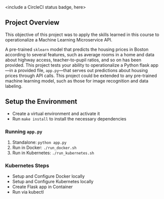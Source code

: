 <include a CircleCI status badge, here>

## Project Overview

This objective of this project was to apply the skills learned in this course to operationalize a Machine Learning Microservice API. 

A pre-trained `sklearn` model that predicts the housing prices in Boston according to several features, such as average rooms in a home and data about highway access, teacher-to-pupil ratios, and so on has been provided. This project tests your ability to operationalize a Python flask app—in a provided file, `app.py`—that serves out predictions about housing prices through API calls. This project could be extended to any pre-trained machine learning model, such as those for image recognition and data labeling.

## Setup the Environment

* Create a virtual environment and activate it
* Run `make install` to install the necessary dependencies

### Running `app.py`

1. Standalone:  `python app.py`
2. Run in Docker:  `./run_docker.sh`
3. Run in Kubernetes:  `./run_kubernetes.sh`

### Kubernetes Steps

* Setup and Configure Docker locally
* Setup and Configure Kubernetes locally
* Create Flask app in Container
* Run via kubectl
